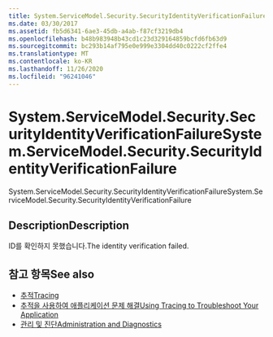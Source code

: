 ```yaml
---
title: System.ServiceModel.Security.SecurityIdentityVerificationFailure
ms.date: 03/30/2017
ms.assetid: fb5d6341-6ae3-45db-a4ab-f87cf3219db4
ms.openlocfilehash: b48b983948b43cd1c23d329164859bcfd6fb63d9
ms.sourcegitcommit: bc293b14af795e0e999e3304dd40c0222cf2ffe4
ms.translationtype: MT
ms.contentlocale: ko-KR
ms.lasthandoff: 11/26/2020
ms.locfileid: "96241046"
---
```

# <a name="systemservicemodelsecuritysecurityidentityverificationfailure"></a><span data-ttu-id="411dc-102">System.ServiceModel.Security.SecurityIdentityVerificationFailure</span><span class="sxs-lookup"><span data-stu-id="411dc-102">System.ServiceModel.Security.SecurityIdentityVerificationFailure</span></span>

<span data-ttu-id="411dc-103">System.ServiceModel.Security.SecurityIdentityVerificationFailure</span><span class="sxs-lookup"><span data-stu-id="411dc-103">System.ServiceModel.Security.SecurityIdentityVerificationFailure</span></span>  
  
## <a name="description"></a><span data-ttu-id="411dc-104">Description</span><span class="sxs-lookup"><span data-stu-id="411dc-104">Description</span></span>  

 <span data-ttu-id="411dc-105">ID를 확인하지 못했습니다.</span><span class="sxs-lookup"><span data-stu-id="411dc-105">The identity verification failed.</span></span>  
  
## <a name="see-also"></a><span data-ttu-id="411dc-106">참고 항목</span><span class="sxs-lookup"><span data-stu-id="411dc-106">See also</span></span>

- [<span data-ttu-id="411dc-107">추적</span><span class="sxs-lookup"><span data-stu-id="411dc-107">Tracing</span></span>](index.md)
- [<span data-ttu-id="411dc-108">추적을 사용하여 애플리케이션 문제 해결</span><span class="sxs-lookup"><span data-stu-id="411dc-108">Using Tracing to Troubleshoot Your Application</span></span>](using-tracing-to-troubleshoot-your-application.md)
- [<span data-ttu-id="411dc-109">관리 및 진단</span><span class="sxs-lookup"><span data-stu-id="411dc-109">Administration and Diagnostics</span></span>](../index.md)
